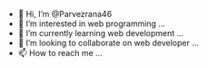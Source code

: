 - 👋 Hi, I’m @Parvezrana46
- 👀 I’m interested in web programming ...
- 🌱 I’m currently learning web development ...
- 💞️ I’m looking to collaborate on web developer  ...
- 📫 How to reach me ...

<!---
Parvezrana46/Parvezrana46 is a ✨ special ✨ repository because its `README.md` (this file) appears on your GitHub profile.
You can click the Preview link to take a look at your changes.
--->
